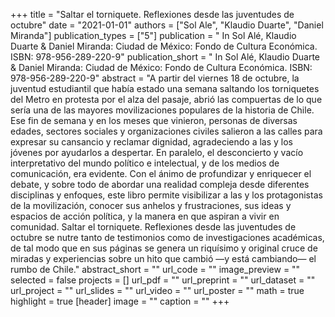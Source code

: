 +++
title = "Saltar el torniquete. Reflexiones desde las juventudes de octubre"
date = "2021-01-01"
authors = ["Sol Ale", "Klaudio Duarte", "Daniel Miranda"]
publication_types = ["5"]
publication = " In Sol Alé, Klaudio Duarte & Daniel Miranda:  Ciudad de México: Fondo de Cultura Económica. ISBN: 978-956-289-220-9"
publication_short = " In Sol Alé, Klaudio Duarte & Daniel Miranda:  Ciudad de México: Fondo de Cultura Económica. ISBN: 978-956-289-220-9"
abstract = "A partir del viernes 18 de octubre, la juventud estudiantil que había estado una semana saltando los torniquetes del Metro en protesta por el alza del pasaje, abrió las compuertas de lo que sería una de las mayores movilizaciones populares de la historia de Chile. Ese fin de semana y en los meses que vinieron, personas de diversas edades, sectores sociales y organizaciones civiles salieron a las calles para expresar su cansancio y reclamar dignidad, agradeciendo a las y los jóvenes por ayudarlos a despertar. En paralelo, el desconcierto y vacío interpretativo del mundo político e intelectual, y de los medios de comunicación, era evidente. Con el ánimo de profundizar y enriquecer el debate, y sobre todo de abordar una realidad compleja desde diferentes disciplinas y enfoques, este libro permite visibilizar a las y los protagonistas de la movilización, conocer sus anhelos y frustraciones, sus ideas y espacios de acción política, y la manera en que aspiran a vivir en comunidad. Saltar el torniquete. Reflexiones desde las juventudes de octubre se nutre tanto de testimonios como de investigaciones académicas, de tal modo que en sus páginas se genera un riquísimo y original cruce de miradas y experiencias sobre un hito que cambió —y está cambiando— el rumbo de Chile."
abstract_short = ""
url_code = ""
image_preview = ""
selected = false
projects = []
url_pdf = ""
url_preprint = ""
url_dataset = ""
url_project = ""
url_slides = ""
url_video = ""
url_poster = ""
math = true
highlight = true
[header]
image = ""
caption = ""
+++
